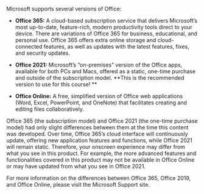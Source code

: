 Microsoft supports several versions of Office:

-  **Office 365:**<span> </span>A cloud-based subscription service that delivers Microsoft’s most up-to-date, feature-rich, modern productivity tools direct to your device. There are variations of Office 365 for business, educational, and personal use. Office 365 offers extra online storage and cloud-connected features, as well as updates with the latest features, fixes, and security updates.

-  **Office 2021:**<span> </span>Microsoft’s “on-premises” version of the Office apps, available for both PCs and Macs, offered as a static, one-time purchase and outside of the subscription model. **This is the recommended version to use for this course! **

-  **Office Online:**<span> </span>A free, simplified version of Office web applications (Word, Excel, PowerPoint, and OneNote) that facilitates creating and editing files collaboratively.

Office 365 (the subscription model) and Office 2021 (the one-time purchase model) had only slight differences between them at the time this content was developed. Over time, Office 365’s cloud interface will continuously update, offering new application features and functions, while Office 2021 will remain static. Therefore, your onscreen experience may differ from what you see in this product. For example, the more advanced features and functionalities covered in this product may not be available in Office Online or may have updated from what you see in Office 2021.

For more information on the differences between Office 365, Office 2019, and Office Online, please visit the Microsoft Support site.
